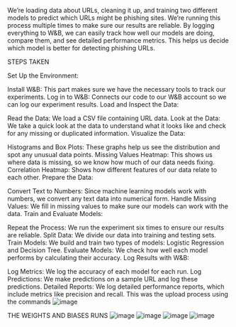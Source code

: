 We’re loading data about URLs, cleaning it up, and training two different models to predict which URLs might be phishing sites. We’re running this process multiple times to make sure our results are reliable.
By logging everything to W&B, we can easily track how well our models are doing, compare them, and see detailed performance metrics. This helps us decide which model is better for detecting phishing URLs.

STEPS TAKEN

Set Up the Environment:

Install W&B: This part makes sure we have the necessary tools to track our experiments.
Log in to W&B: Connects our code to our W&B account so we can log our experiment results.
Load and Inspect the Data:

Read the Data: We load a CSV file containing URL data.
Look at the Data: We take a quick look at the data to understand what it looks like and check for any missing or duplicated information.
Visualize the Data:

Histograms and Box Plots: These graphs help us see the distribution and spot any unusual data points.
Missing Values Heatmap: This shows us where data is missing, so we know how much of our data needs fixing.
Correlation Heatmap: Shows how different features of our data relate to each other.
Prepare the Data:

Convert Text to Numbers: Since machine learning models work with numbers, we convert any text data into numerical form.
Handle Missing Values: We fill in missing values to make sure our models can work with the data.
Train and Evaluate Models:

Repeat the Process: We run the experiment six times to ensure our results are reliable.
Split Data: We divide our data into training and testing sets.
Train Models: We build and train two types of models: Logistic Regression and Decision Tree.
Evaluate Models: We check how well each model performs by calculating their accuracy.
Log Results with W&B:

Log Metrics: We log the accuracy of each model for each run.
Log Predictions: We make predictions on a sample URL and log these predictions.
Detailed Reports: We log detailed performance reports, which include metrics like precision and recall.
This was the upload process using the commands
![image](https://github.com/user-attachments/assets/f90fb2ca-fe51-483e-aed7-087226af9d2d)

THE WEIGHTS AND BIASES RUNS
![image](https://github.com/user-attachments/assets/4bf13453-e565-4eb1-8a58-95d990414c1c)
![image](https://github.com/user-attachments/assets/f75d2320-2c47-498c-8aa8-37bbeb9a1deb)
![image](https://github.com/user-attachments/assets/39145d7b-9e4c-4a75-bc73-4dfcd54a6dc9)
![image](https://github.com/user-attachments/assets/a21d5596-a532-45a6-9d18-fcf57c93e737)




